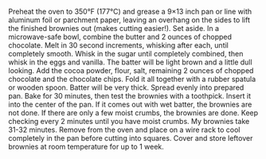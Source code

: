 Preheat the oven to 350°F (177°C) and grease a 9×13 inch pan or line with aluminum foil or parchment paper, leaving an overhang on the sides to lift the finished brownies out (makes cutting easier!). Set aside.
In a microwave-safe bowl, combine the butter and 2 ounces of chopped chocolate. Melt in 30 second increments, whisking after each, until completely smooth. Whisk in the sugar until completely combined, then whisk in the eggs and vanilla. The batter will be light brown and a little dull looking.
Add the cocoa powder, flour, salt, remaining 2 ounces of chopped chocolate and the chocolate chips. Fold it all together with a rubber spatula or wooden spoon. Batter will be very thick. Spread evenly into prepared pan.
 Bake for 30 minutes, then test the brownies with a toothpick. Insert it into the center of the pan. If it comes out with wet batter, the brownies are not done. If there are only a few moist crumbs, the brownies are done. Keep checking every 2 minutes until you have moist crumbs. My brownies take 31-32 minutes.
Remove from the oven and place on a wire rack to cool completely in the pan before cutting into squares.
Cover and store leftover brownies at room temperature for up to 1 week.
